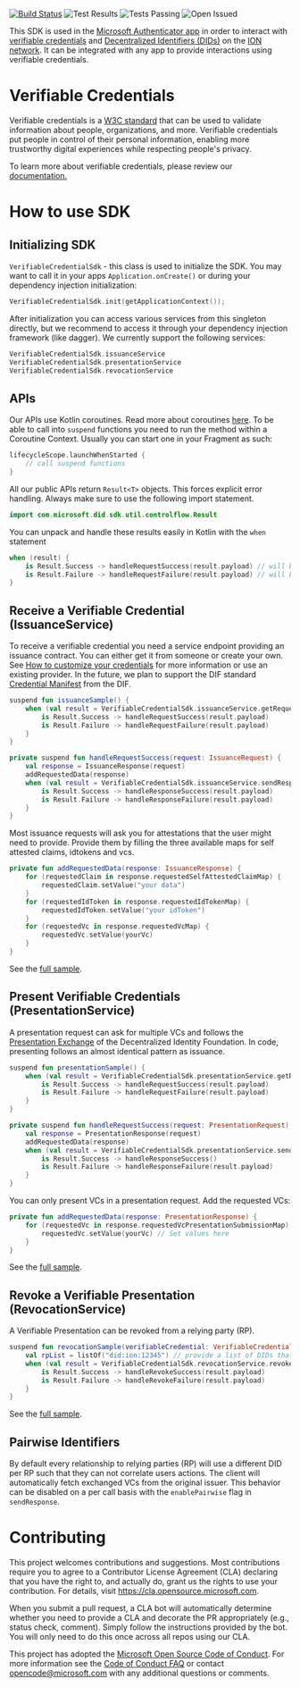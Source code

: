 [![Build Status](https://dev.azure.com/verifiable-credentials/VerifiableCredential/_apis/build/status/microsoft.VerifiableCredential-SDK-Android%20(1)?branchName=master)](https://dev.azure.com/verifiable-credentials/VerifiableCredential/_build/latest?definitionId=3&branchName=master)
![Test Results](https://img.shields.io/azure-devops/coverage/verifiable-credentials/VerifiableCredential/3)
![Tests Passing](https://img.shields.io/azure-devops/tests/verifiable-credentials/VerifiableCredential/3)
![Open Issued](https://img.shields.io/github/issues/microsoft/VerifiableCredential-SDK-Android)

This SDK is used in the [Microsoft Authenticator app](https://www.microsoft.com/en-us/account/authenticator) in order to interact with [verifiable credentials](https://www.w3.org/TR/vc-data-model/) and [Decentralized Identifiers (DIDs)](https://www.w3.org/TR/did-core/) on the [ION network](https://github.com/decentralized-identity/ion). It can be integrated with any app to provide interactions using verifiable credentials.
 
# Verifiable Credentials 
 
Verifiable credentials is a [W3C standard](https://www.w3.org/TR/vc-data-model/) that can be used to validate information about people, organizations, and more. Verifiable credentials put people in control of their personal information, enabling more trustworthy digital experiences while respecting people's privacy. 
 
To learn more about verifiable credentials, please review our [documentation.](https://didproject.azurewebsites.net/docs/verifiable-credentials.html)

# How to use SDK

## Initializing SDK
`VerifiableCredentialSdk` - this class is used to initialize the SDK. You may want to call it in your apps  `Application.onCreate()` or during your dependency injection initialization:
```kotlin
VerifiableCredentialSdk.init(getApplicationContext());
```

After initialization you can access various services from this singleton directly, but we recommend to access it through your dependency injection framework (like dagger). We currently support the following services:

```kotlin
VerifiableCredentialSdk.issuanceService
VerifiableCredentialSdk.presentationService
VerifiableCredentialSdk.revocationService
```

## APIs

Our APIs use Kotlin coroutines. Read more about coroutines [here](https://kotlinlang.org/docs/coroutines-overview.html). To be able to call into `suspend` functions you need to run the method within a Coroutine Context. Usually you can start one in your Fragment as such:

```kotlin
lifecycleScope.launchWhenStarted {
    // call suspend functions
}
```

All our public APIs return `Result<T>` objects. This forces explicit error handling. Always make sure to use the following import statement.
```kotlin
import com.microsoft.did.sdk.util.controlflow.Result
```

You can unpack and handle these results easily in Kotlin with the `when` statement

```kotlin
when (result) {
    is Result.Success -> handleRequestSuccess(result.payload) // will be smartcasted into <T>
    is Result.Failure -> handleRequestFailure(result.payload) // will be smartcasted into SdkException
}
```

## Receive a Verifiable Credential (IssuanceService)

To receive a verifiable credential you need a service endpoint providing an issuance contract. You can either get it from someone or create your own. See [How to customize your credentials](https://docs.microsoft.com/en-us/azure/active-directory/verifiable-credentials/credential-design) for more information or use an existing provider. In the future, we plan to support the DIF standard [Credential Manifest](https://identity.foundation/credential-manifest/) from the DIF.

```kotlin
suspend fun issuanceSample() {
    when (val result = VerifiableCredentialSdk.issuanceService.getRequest("<issuance request url>")) {
        is Result.Success -> handleRequestSuccess(result.payload)
        is Result.Failure -> handleRequestFailure(result.payload)
    }
}

private suspend fun handleRequestSuccess(request: IssuanceRequest) {
    val response = IssuanceResponse(request)
    addRequestedData(response)
    when (val result = VerifiableCredentialSdk.issuanceService.sendResponse(response)) {
        is Result.Success -> handleResponseSuccess(result.payload)
        is Result.Failure -> handleResponseFailure(result.payload)
    }
}
```

Most issuance requests will ask you for attestations that the user might need to provide. Provide them by filling the three available maps for self attested claims, idtokens and vcs.

```kotlin
private fun addRequestedData(response: IssuanceResponse) {
    for (requestedClaim in response.requestedSelfAttestedClaimMap) {
        requestedClaim.setValue("your data") 
    }
    for (requestedIdToken in response.requestedIdTokenMap) {
        requestedIdToken.setValue("your idToken") 
    }
    for (requestedVc in response.requestedVcMap) {
        requestedVc.setValue(yourVc) 
    }
}
```

See the [full sample](https://github.com/microsoft/VerifiableCredential-SDK-Android/blob/master/sdk/src/samples/java/com/microsoft/did/sdk/IssuanceSample.kt).

## Present Verifiable Credentials (PresentationService)

A presentation request can ask for multiple VCs and follows the [Presentation Exchange](https://identity.foundation/presentation-exchange/) of the Decentralized Identity Foundation. In code, presenting follows an almost identical pattern as issuance.

```kotlin
suspend fun presentationSample() {
    when (val result = VerifiableCredentialSdk.presentationService.getRequest("<presentation request url>")) {
        is Result.Success -> handleRequestSuccess(result.payload)
        is Result.Failure -> handleRequestFailure(result.payload)
    }
}

private suspend fun handleRequestSuccess(request: PresentationRequest) {
    val response = PresentationResponse(request)
    addRequestedData(response)
    when (val result = VerifiableCredentialSdk.presentationService.sendResponse(response)) {
        is Result.Success -> handleResponseSuccess()
        is Result.Failure -> handleResponseFailure(result.payload)
    }
}
```

You can only present VCs in a presentation request. Add the requested VCs:

```kotlin
private fun addRequestedData(response: PresentationResponse) {
    for (requestedVc in response.requestedVcPresentationSubmissionMap) {
        requestedVc.setValue(yourVc) // Set values here
    }
}
```

See the [full sample](https://github.com/microsoft/VerifiableCredential-SDK-Android/blob/master/sdk/src/samples/java/com/microsoft/did/sdk/PresentationSample.kt).

## Revoke a Verifiable Presentation (RevocationService)

A Verifiable Presentation can be revoked from a relying party (RP).

```kotlin
suspend fun revocationSample(verifiableCredential: VerifiableCredential) {
    val rpList = listOf("did:ion:12345") // provide a list of DIDs that the VC is revoked from
    when (val result = VerifiableCredentialSdk.revocationService.revokeVerifiablePresentation(verifiableCredential, rpList)) {
        is Result.Success -> handleRevokeSuccess(result.payload)
        is Result.Failure -> handleRevokeFailure(result.payload)
    }
}
```

See the [full sample](https://github.com/microsoft/VerifiableCredential-SDK-Android/blob/master/sdk/src/samples/java/com/microsoft/did/sdk/RevocationSample.kt).

## Pairwise Identifiers

By default every relationship to relying parties (RP) will use a different DID per RP such that they can not correlate users actions. The client will automatically fetch exchanged VCs from the original issuer. This behavior can be disabled on a per call basis with the `enablePairwise` flag in `sendResponse`.

# Contributing

This project welcomes contributions and suggestions.  Most contributions require you to agree to a
Contributor License Agreement (CLA) declaring that you have the right to, and actually do, grant us
the rights to use your contribution. For details, visit https://cla.opensource.microsoft.com.

When you submit a pull request, a CLA bot will automatically determine whether you need to provide
a CLA and decorate the PR appropriately (e.g., status check, comment). Simply follow the instructions
provided by the bot. You will only need to do this once across all repos using our CLA.

This project has adopted the [Microsoft Open Source Code of Conduct](https://opensource.microsoft.com/codeofconduct/).
For more information see the [Code of Conduct FAQ](https://opensource.microsoft.com/codeofconduct/faq/) or
contact [opencode@microsoft.com](mailto:opencode@microsoft.com) with any additional questions or comments.
